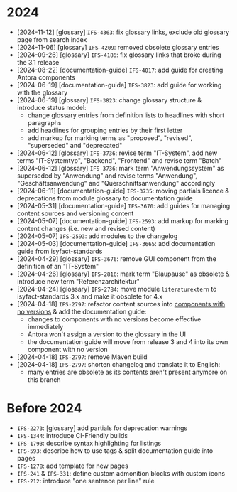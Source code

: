 # 2024

- [2024-11-12] [glossary] `IFS-4363`: fix glossary links, exclude old glossary page from search index
- [2024-11-06] [glossary] `IFS-4209`: removed obsolete glossary entries
- [2024-09-26] [glossary] `IFS-4186`: fix glossary links that broke during the 3.1 release 
- [2024-08-22] [documentation-guide] `IFS-4017`: add guide for creating Antora components
- [2024-06-19] [documentation-guide] `IFS-3823`: add guide for working with the glossary
- [2024-06-19] [glossary] `IFS-3823`: change glossary structure & introduce status model:
  - change glossary entries from definition lists to headlines with short paragraphs
  - add headlines for grouping entries by their first letter
  - add markup for marking terms as "proposed", "revised", "superseded" and "deprecated"
- [2024-06-12] [glossary] `IFS-3736`: revise term "IT-System", add new terms "IT-Systemtyp", "Backend", "Frontend" and revise term "Batch"
- [2024-06-12] [glossary] `IFS-3736`: mark term "Anwendungssystem" as superseded by "Anwendung" and revise terms "Anwendung", "Geschäftsanwendung" and "Querschnittsanwendung" accordingly
- [2024-06-11] [documentation-guide] `IFS-3735`: moving partials licence & deprecations from module glossary to documentation guide
- [2024-05-31] [documentation-guide] `IFS-3670`: add guides for managing content sources and versioning content
- [2024-05-07] [documentation-guide] `IFS-2593`: add markup for marking content changes (i.e. new and revised content)
- [2024-05-07] `IFS-2593`: add modules to the changelog
- [2024-05-03] [documentation-guide] `IFS-3665`: add documentation guide from isyfact-standards
- [2024-04-29] [glossary] `IFS-3676`: remove GUI component from the definition of an "IT-System"
- [2024-04-26] [glossary] `IFS-2816`: mark term "Blaupause" as obsolete & introduce new term "Referenzarchitektur"
- [2024-04-24] [glossary] `IFS-2784`: move module `literaturextern` to isyfact-standards 3.x and make it obsolete for 4.x
- [2024-04-18] `IFS-2797`: refactor content sources into [components with no versions](https://docs.antora.org/antora/latest/component-with-no-version/) & add the documentation guide:
  - changes to components with no versions become effective immediately
  - Antora won't assign a version to the glossary in the UI
  - the documentation guide will move from release 3 and 4 into its own component with no version
- [2024-04-18] `IFS-2797`: remove Maven build
- [2024-04-18] `IFS-2797`: shorten changelog and translate it to English:
  - many entries are obsolete as its contents aren't present anymore on this branch

# Before 2024

- `IFS-2273`: [glossary] add partials for deprecation warnings
- `IFS-1344`: introduce CI-Friendly builds
- `IFS-1793`: describe syntax highlighting for listings
- `IFS-593`: describe how to use tags & split documentation guide into pages
- `IFS-1278`: add template for new pages
- `IFS-241` & `IFS-331`: define custom admonition blocks with custom icons
- `IFS-212`: introduce "one sentence per line" rule
